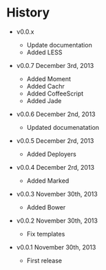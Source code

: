 # History

- v0.0.x
  - Update documentation
  - Added LESS

- v0.0.7 December 3rd, 2013
  - Added Moment
  - Added Cachr
  - Added CoffeeScript
  - Added Jade

- v0.0.6 December 2nd, 2013
  - Updated documenatation

- v0.0.5 December 2rd, 2013
  - Added Deployers

- v0.0.4 December 2rd, 2013
  - Added Marked

- v0.0.3 November 30th, 2013
  - Added Bower

- v0.0.2 November 30th, 2013
  - Fix templates

- v0.0.1 November 30th, 2013
  - First release
